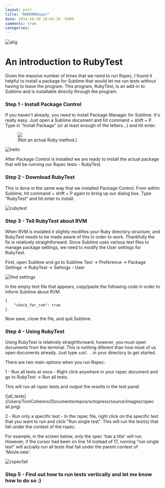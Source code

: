 ```yaml
---
layout: post
title: "RRRRRRRspec"
date: 2014-10-20 18:04:34 -0400
comments: true
categories: 
---
```

![alig](http://www.quickmeme.com/img/d3/d3bd7d4e0150df19d47a9f8b773848f0bb8e50d9f1c99ace7b4b4f38245ff8c7.jpg)

# An introduction to RubyTest


Given the massive number of times that we need to run Rspec, I found it helpful to install a package for Sublime that would let me run tests without having to leave the program.  This program, RubyTest, is an add-in to Sublime and is installable directly through the program.  

### Step 1 - Install Package Control

If you haven't already, you need to install Package Manager for Sublime.  It's really easy.  Just open a Sublime document and hit command + shift + P.  Type in "Install Package" (or at least enough of the letters...) and hit enter.

<figure>
   <img class="center" src="/Users/TomCohenno/Documents/repos/octopress/source/images/install.png" />
   <figcaption>(Not an actual Ruby method.)</figcaption>
</figure>

![hello](/Users/TomCohenno/Documents/repos/octopress/source/images/install.png)

After Package Control is installed we are ready to install the actual package that will be running our Rspec tests - RubyTest.
	
### Step 2 - Download RubyTest 

This is done in the same way that we installed Package Control.  From within Sublime, hit command + shift + P again to bring up our dialog box.  Type "RubyTest" and hit enter to install.  

![rubytest](/Users/TomCohenno/Documents/repos/octopress/source/images/rubytest.png)

### Step 3 - Tell RubyTest about RVM

When RVM is installed it slightly modifies your Ruby directory structure, and RubyTest needs to be made aware of this in order to work.  Thankfully the fix is relatively straightforward.  Since Sublime uses various text files to manage package settings, we need to modify the User settings for RubyTest. 


First, open Sublime and go to Sublime Text -> Preference -> Package Settings -> RubyTest -> Settings - User

![find settings](/Users/TomCohenno/Documents/repos/octopress/source/images/find_settings.png)

In the empty text file that appears, copy/paste the following code in order to inform Sublime about RVM.  

```
{
	"check_for_rvm": true
}
```

Now save, close the file, and quit Sublime.  

### Step 4 - Using RubyTest

Using RubyTest is relatively straightforward, however, you must open documents from the terminal.  This is nothing diferent than how most of us open documents already.  Just type `subl .` in your directory to get started.  

There are two main options when you run Rspec:

1 - Run all tests at once - Right click anywhere in your rspec document and go to RubyTest -> Run all tests.

This will run all rspec tests and output the results in the test panel. 

![all_tests](/Users/TomCohenno/Documents/repos/octopress/source/images/rspec all.png)
	
2 - Run only a specific test - In the rspec file, right click on the specific test that you want to run and click "Run single test".  This will run the test(s) that fall under the context of the rspec.  

For example, in the screen below, only the spec 'has a title' will run. However, if the cursor had been on line 14 instead of 17, running "run single test" will actually run all tests that fall under the parent context of 'Movie.new'.  

![rspecfail](/Users/TomCohenno/Documents/repos/octopress/source/images/rspec_example.png)

### Step 5 - Find out how to run tests vertically and let me know how to do so :)